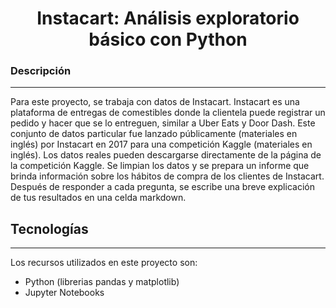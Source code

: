 <h1 align="center"> Instacart: Análisis exploratorio básico con Python  </h1>

### Descripción
***
Para este proyecto, se trabaja con datos de Instacart.
Instacart es una plataforma de entregas de comestibles donde la clientela puede registrar un pedido y hacer que se lo entreguen, similar a Uber Eats y Door Dash. Este conjunto de datos particular fue lanzado públicamente (materiales en inglés) por Instacart en 2017 para una competición Kaggle (materiales en inglés). Los datos reales pueden descargarse directamente de la página de la competición Kaggle.
Se limpian los datos y se prepara un informe que brinda información sobre los hábitos de compra de los clientes de Instacart. Después de responder a cada pregunta, se escribe una breve explicación de tus resultados en una celda markdown.

## Tecnologías
***
Los recursos utilizados en este proyecto son:
* Python (librerias pandas y matplotlib)
* Jupyter Notebooks
